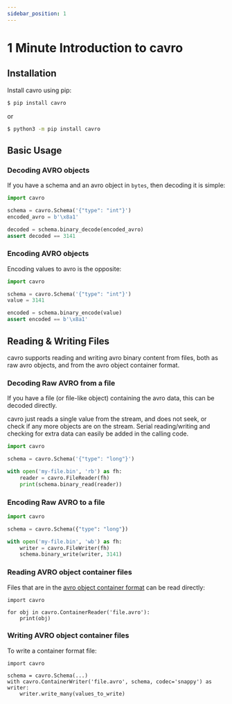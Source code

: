 ```yaml
---
sidebar_position: 1
---
```


# 1 Minute Introduction to cavro

## Installation

Install cavro using pip:

```bash
$ pip install cavro
```

or

```bash
$ python3 -m pip install cavro
```


## Basic Usage

### Decoding AVRO objects

If you have a schema and an avro object in `bytes`, then decoding it is simple:

```python
import cavro

schema = cavro.Schema('{"type": "int"}')
encoded_avro = b'\x8a1'

decoded = schema.binary_decode(encoded_avro)
assert decoded == 3141
```

### Encoding AVRO objects

Encoding values to avro is the opposite:

```python
import cavro

schema = cavro.Schema('{"type": "int"}')
value = 3141

encoded = schema.binary_encode(value)
assert encoded == b'\x8a1'
```

## Reading & Writing Files

cavro supports reading and writing avro binary content from files, both as raw avro objects, and from the avro object container format.

### Decoding Raw AVRO from a file

If you have a file (or file-like object) containing the avro data, this can be decoded directly.

cavro just reads a single value from the stream, and does not seek, or check if any more objects are on the stream.
Serial reading/writing and checking for extra data can easily be added in the calling code.

```python
import cavro

schema = cavro.Schema('{"type": "long"}')

with open('my-file.bin', 'rb') as fh:
    reader = cavro.FileReader(fh)
    print(schema.binary_read(reader))
```

### Encoding Raw AVRO to a file

```python
import cavro

schema = cavro.Schema({"type": "long"})

with open('my-file.bin', 'wb') as fh:
    writer = cavro.FileWriter(fh)
    schema.binary_write(writer, 3141)
```

### Reading AVRO object container files

Files that are in the [avro object container format](https://avro.apache.org/docs/1.11.1/specification/#object-container-files) can be read directly:

```
import cavro

for obj in cavro.ContainerReader('file.avro'):
    print(obj)
```

### Writing AVRO object container files

To write a container format file:

```
import cavro

schema = cavro.Schema(...)
with cavro.ContainerWriter('file.avro', schema, codec='snappy') as writer:
    writer.write_many(values_to_write)
```

